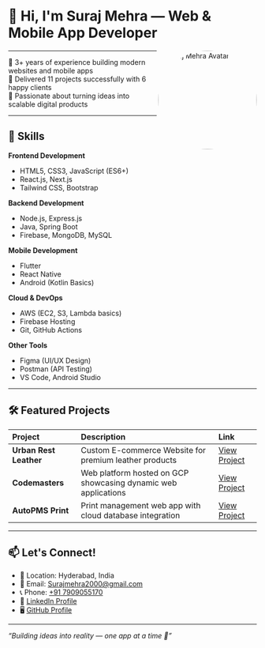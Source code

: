 # 👋 Hi, I'm Suraj Mehra — Web & Mobile App Developer

<img src="https://your-image-link.com" width="200" align="right" style="border-radius: 50%;" alt="Suraj Mehra Avatar"/>

---

🔹 3+ years of experience building modern websites and mobile apps  
🔹 Delivered 11 projects successfully with 6 happy clients  
🔹 Passionate about turning ideas into scalable digital products  

---

## 🚀 Skills

**Frontend Development**  
- HTML5, CSS3, JavaScript (ES6+)
- React.js, Next.js
- Tailwind CSS, Bootstrap

**Backend Development**  
- Node.js, Express.js
- Java, Spring Boot
- Firebase, MongoDB, MySQL

**Mobile Development**  
- Flutter
- React Native
- Android (Kotlin Basics)

**Cloud & DevOps**  
- AWS (EC2, S3, Lambda basics)
- Firebase Hosting
- Git, GitHub Actions

**Other Tools**  
- Figma (UI/UX Design)
- Postman (API Testing)
- VS Code, Android Studio

---

## 🛠️ Featured Projects

| Project | Description | Link |
|:---|:---|:---|
| **Urban Rest Leather** | Custom E-commerce Website for premium leather products | [View Project](https://urbanrestleather.com/) |
| **Codemasters** | Web platform hosted on GCP showcasing dynamic web applications | [View Project](https://codemastersm--codemastersm.asia-east1.hosted.app/) |
| **AutoPMS Print** | Print management web app with cloud database integration | [View Project](https://autopmsprint.web.app/) |

---

## 📫 Let's Connect!

- 📍 Location: Hyderabad, India
- 📧 Email: [Surajmehra2000@gmail.com](mailto:Surajmehra2000@gmail.com)
- 📞 Phone: [+91 7909055170](tel:+917909055170)
- 🔗 [LinkedIn Profile](https://www.linkedin.com/in/suraj-mehra-276b94189)
- 🖥️ [GitHub Profile](https://github.com/surajmehra970)

---

_“Building ideas into reality — one app at a time 🚀”_
